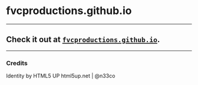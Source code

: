 # fvcproductions.github.io

---

## Check it out at <a href="http://fvcproductions.github.io" target="_blank">`fvcproductions.github.io`</a>.

- - -

### Credits

Identity by HTML5 UP
html5up.net | @n33co